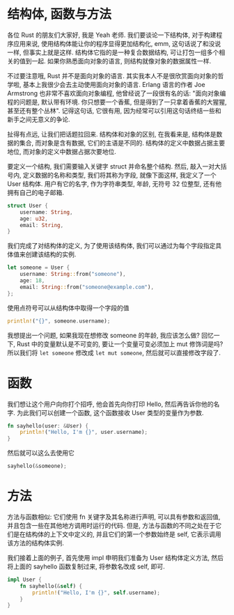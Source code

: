 # 结构体, 函数与方法

各位 Rust 的朋友们大家好, 我是 Yeah 老师. 我们要谈论一下结构体, 对于构建程序应用来说, 使用结构体能让你的程序显得更加结构化, emm, 这句话说了和没说一样, 但事实上就是这样. 结构体它指的是一种复合数据结构, 可让打包一组多个相关的值到一起. 如果你熟悉面向对象的语言, 则结构就像对象的数据属性一样.

不过要注意哦, Rust 并不是面向对象的语言. 其实我本人不是很欣赏面向对象的哲学啦, 基本上我很少会去主动使用面向对象的语言. Erlang 语言的作者 Joe Armstrong 也非常不喜欢面向对象编程, 他曾经说了一段很有名的话: "面向对象编程的问题是, 默认带有环境. 你只想要一个香蕉, 但是得到了一只拿着香蕉的大猩猩, 甚至还有整个丛林". 记得这句话, 它很有用, 因为经常可以引用这句话终结一些和新手之间无意义的争论.

扯得有点远, 让我们把话题拉回来. 结构体和对象的区别, 在我看来是, 结构体是数据的集合, 而对象是含有数据, 它们的主语是不同的. 结构体的定义中数据占据主要地位, 而对象的定义中数据占据次要地位.

要定义一个结构, 我们需要输入关键字 struct 并命名整个结构. 然后, 敲入一对大括号内, 定义数据的名称和类型, 我们将其称为字段, 就像下面这样, 我定义了一个 User 结构体. 用户有它的名字, 作为字符串类型, 年龄, 无符号 32 位整型, 还有他拥有自己的电子邮箱.

```rs
struct User {
    username: String,
    age: u32,
    email: String,
}
```

我们完成了对结构体的定义, 为了使用该结构体, 我们可以通过为每个字段指定具体值来创建该结构的实例.

```rs
let someone = User {
    username: String::from("someone"),
    age: 18,
    email: String::from("someone@example.com"),
};
```

使用点符号可以从结构体中取得一个字段的值

```rs
println!("{}", someone.username);
```

我想提出一个问题, 如果我现在想修改 someone 的年龄, 我应该怎么做? 回忆一下, Rust 中的变量默认是不可变的, 要让一个变量可变必须加上 mut 修饰词是吗? 所以我们将 `let someone` 修改成 `let mut someone`, 然后就可以直接修改字段了.

# 函数

我们想让这个用户向你打个招呼, 他会首先向你打印 Hello, 然后再告诉你他的名字. 为此我们可以创建一个函数, 这个函数接收 User 类型的变量作为参数.

```rs
fn sayhello(user: &User) {
    println!("Hello, I'm {}", user.username);
}
```

然后就可以这么去使用它

```rs
sayhello(&someone);
```

# 方法

方法与函数相似: 它们使用 fn 关键字及其名称进行声明, 可以具有参数和返回值, 并且包含一些在其他地方调用时运行的代码. 但是, 方法与函数的不同之处在于它们是在结构体的上下文中定义的, 并且它们的第一个参数始终是 self, 它表示调用该方法的结构体实例.

我们接着上面的例子, 首先使用 impl 申明我们准备为 User 结构体定义方法, 然后将上面的 sayhello 函数复制过来, 将参数名改成 self, 即可.

```rs
impl User {
    fn sayhello(&self) {
        println!("Hello, I'm {}", self.username);
    }
}
```
